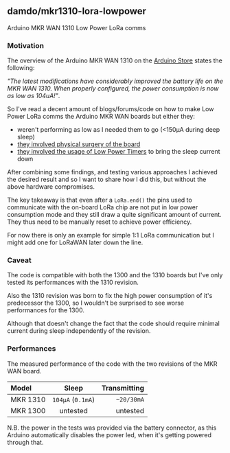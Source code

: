 ## damdo/mkr1310-lora-lowpower

Arduino MKR WAN 1310 Low Power LoRa comms

### Motivation
The overview of the Arduino MKR WAN 1310 on the [Arduino Store](https://store.arduino.cc/mkr-wan-1310) states the following:

_"The latest modifications have considerably improved the battery life on the MKR WAN 1310. When properly configured, the power consumption is now as low as 104uA!"_.

So I've read a decent amount of blogs/forums/code on how to make Low Power LoRa comms the Arduino MKR WAN boards but either they:
- weren't performing as low as I needed them to go (<150µA during deep sleep)
- [they involved physical surgery of the board](https://forum.arduino.cc/index.php?topic=698897.0)
- [they involved the usage of Low Power Timers](https://github.com/AmedeeBulle/TTNMkrWanNode) to bring the sleep current down


After combining some findings, and testing various approaches I achieved the desired result and so I want to share how I did this, but without the above hardware compromises.

The key takeaway is that even after a `LoRa.end()` the pins used to communicate with the on-board LoRa chip are not put in low power consumption mode and they still draw a quite significant amount of current. They thus need to be manually reset to achieve power efficiency.

For now there is only an example for simple 1:1 LoRa communication but I might add one for LoRaWAN later down the line.

### Caveat
The code is compatible with both the 1300 and the 1310 boards
but I've only tested its performances with the 1310 revision.

Also the 1310 revision was born to fix the high power consumption of it's predecessor the 1300, so I wouldn't be surprised to see worse performances for the 1300.

Although that doesn't change the fact that the code should require minimal current during sleep independently of the revision.

### Performances
The measured performance of the code with the two revisions of the MKR WAN board.

| Model          | Sleep            | Transmitting |
| :------------- | :----------:     | -----------: |
| MKR 1310       | `104µA` (`0.1mA`)| `~20/30mA`   |
| MKR 1300       | untested         | untested     |

N.B. the power in the tests was provided via the battery connector, as this Arduino automatically disables the power led, when it's getting powered through that.

